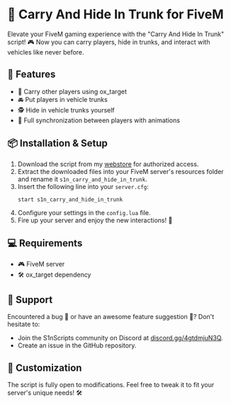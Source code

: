 # 🚗 Carry And Hide In Trunk for FiveM

Elevate your FiveM gaming experience with the "Carry And Hide In Trunk" script! 🎮 Now you can carry players, hide in trunks, and interact with vehicles like never before.

## 🌟 Features
- 🤝 Carry other players using ox_target
- 🚘 Put players in vehicle trunks
- 🕵️ Hide in vehicle trunks yourself
- 🔄 Full synchronization between players with animations

## 📦 Installation & Setup
1. Download the script from my [webstore](https://store.s1nscripts.com) for authorized access.
2. Extract the downloaded files into your FiveM server's resources folder and rename it `s1n_carry_and_hide_in_trunk`.
3. Insert the following line into your `server.cfg`:
    ```
    start s1n_carry_and_hide_in_trunk
    ```
4. Configure your settings in the `config.lua` file.
5. Fire up your server and enjoy the new interactions! 🌈

## 💻 Requirements
- 🎮 FiveM server
- 🛠 ox_target dependency

## 💬 Support
Encountered a bug 🐞 or have an awesome feature suggestion 🌠? Don't hesitate to:
- Join the S1nScripts community on Discord at [discord.gg/4gtdmjuN3Q](https://discord.gg/4gtdmjuN3Q).
- Create an issue in the GitHub repository.

## 🎨 Customization
The script is fully open to modifications. Feel free to tweak it to fit your server's unique needs! 🛠